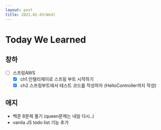 ```yaml
---
layout: post
title: 2021.02.03(Wed)
---
```

# Today We Learned

## 창하

- [ ] 스프링AWS 
  - [x] ch1.인텔리제이로 스프링 부트 시작하기
  - [x] ch2.스프링부트에서 테스트 코드를 작성하자 (HelloController까지 작성)

## 애지

- 백준 8문제 풀기 (queen문제는 내일 다시..)
- vanila JS todo list 기능 추가
